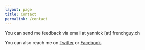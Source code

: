 ```yaml
---
layout: page
title: Contact
permalink: /contact
---
```

You can send me feedback via email at yannick [at] frenchguy.ch

You can also reach me on [Twitter](https://twitter.com/frenchguych) or [Facebook](https://facebook.com/frenchguych).
